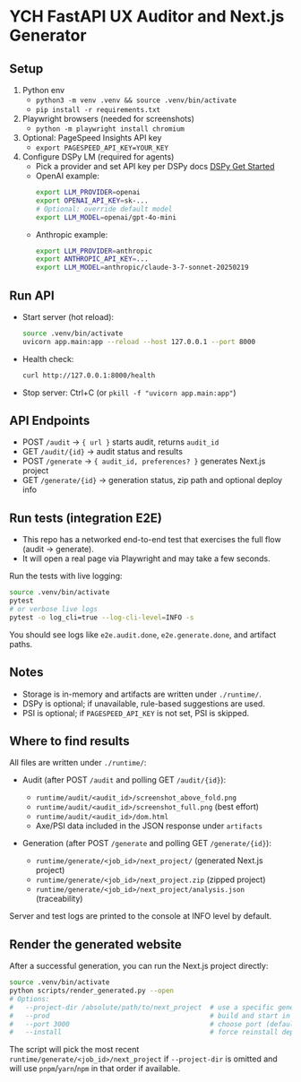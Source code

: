 # YCH FastAPI UX Auditor and Next.js Generator

## Setup

1. Python env
   - `python3 -m venv .venv && source .venv/bin/activate`
   - `pip install -r requirements.txt`
2. Playwright browsers (needed for screenshots)
   - `python -m playwright install chromium`
3. Optional: PageSpeed Insights API key
   - `export PAGESPEED_API_KEY=YOUR_KEY`
4. Configure DSPy LM (required for agents)
   - Pick a provider and set API key per DSPy docs [DSPy Get Started](https://dspy.ai/)
   - OpenAI example:
     ```bash
     export LLM_PROVIDER=openai
     export OPENAI_API_KEY=sk-...
     # Optional: override default model
     export LLM_MODEL=openai/gpt-4o-mini
     ```
   - Anthropic example:
     ```bash
     export LLM_PROVIDER=anthropic
     export ANTHROPIC_API_KEY=... 
     export LLM_MODEL=anthropic/claude-3-7-sonnet-20250219
     ```

## Run API

- Start server (hot reload):
  ```bash
  source .venv/bin/activate
  uvicorn app.main:app --reload --host 127.0.0.1 --port 8000
  ```

- Health check:
  ```bash
  curl http://127.0.0.1:8000/health
  ```

- Stop server: Ctrl+C (or `pkill -f "uvicorn app.main:app"`)

## API Endpoints

- POST `/audit` → `{ url }` starts audit, returns `audit_id`
- GET `/audit/{id}` → audit status and results
- POST `/generate` → `{ audit_id, preferences? }` generates Next.js project
- GET `/generate/{id}` → generation status, zip path and optional deploy info

## Run tests (integration E2E)

- This repo has a networked end-to-end test that exercises the full flow (audit → generate).
- It will open a real page via Playwright and may take a few seconds.

Run the tests with live logging:
```bash
source .venv/bin/activate
pytest
# or verbose live logs
pytest -o log_cli=true --log-cli-level=INFO -s
```

You should see logs like `e2e.audit.done`, `e2e.generate.done`, and artifact paths.

## Notes
- Storage is in-memory and artifacts are written under `./runtime/`.
- DSPy is optional; if unavailable, rule-based suggestions are used.
- PSI is optional; if `PAGESPEED_API_KEY` is not set, PSI is skipped.

## Where to find results

All files are written under `./runtime/`:

- Audit (after POST `/audit` and polling GET `/audit/{id}`):
  - `runtime/audit/<audit_id>/screenshot_above_fold.png`
  - `runtime/audit/<audit_id>/screenshot_full.png` (best effort)
  - `runtime/audit/<audit_id>/dom.html`
  - Axe/PSI data included in the JSON response under `artifacts`

- Generation (after POST `/generate` and polling GET `/generate/{id}`):
  - `runtime/generate/<job_id>/next_project/` (generated Next.js project)
  - `runtime/generate/<job_id>/next_project.zip` (zipped project)
  - `runtime/generate/<job_id>/next_project/analysis.json` (traceability)

Server and test logs are printed to the console at INFO level by default.

## Render the generated website

After a successful generation, you can run the Next.js project directly:

```bash
source .venv/bin/activate
python scripts/render_generated.py --open
# Options:
#   --project-dir /absolute/path/to/next_project  # use a specific generated project
#   --prod                                        # build and start in production mode
#   --port 3000                                   # choose port (default 3000)
#   --install                                     # force reinstall dependencies
```

The script will pick the most recent `runtime/generate/<job_id>/next_project` if `--project-dir` is omitted
and will use `pnpm`/`yarn`/`npm` in that order if available.
